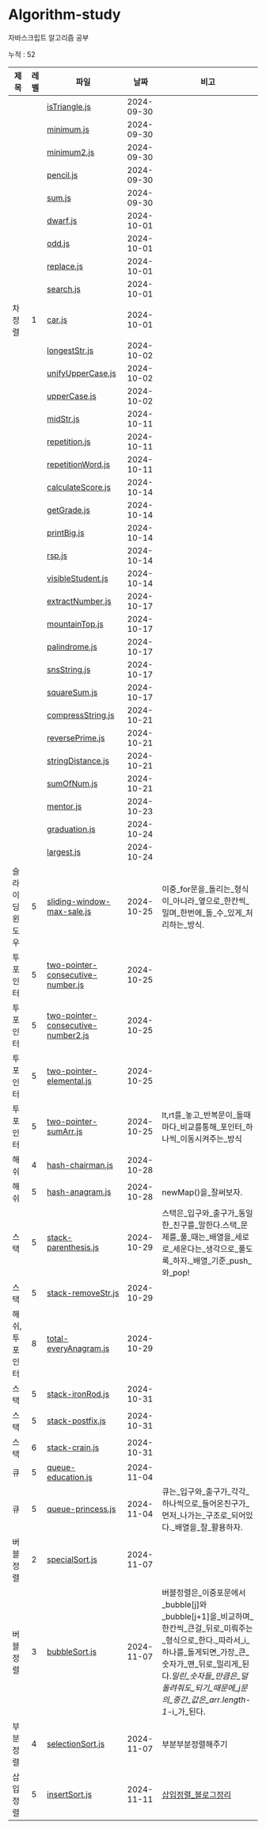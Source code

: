 
# Algorithm-study

자바스크립트 알고리즘 공부

누적 : 52

| 제목 | 레벨 | 파일 | 날짜 | 비고 |
| --- | --- | -- | -- | --- |
|  |  | [isTriangle.js](./section1/isTriangle.js) | 2024-09-30 |  |
|  |  | [minimum.js](./section1/minimum.js) | 2024-09-30 |  |
|  |  | [minimum2.js](./section1/minimum2.js) | 2024-09-30 |  |
|  |  | [pencil.js](./section1/pencil.js) | 2024-09-30 |  |
|  |  | [sum.js](./section1/sum.js) | 2024-09-30 |  |
|  |  | [dwarf.js](./section1/dwarf.js) | 2024-10-01 |  |
|  |  | [odd.js](./section1/odd.js) | 2024-10-01 |  |
|  |  | [replace.js](./section1/replace.js) | 2024-10-01 |  |
|  |  | [search.js](./section1/search.js) | 2024-10-01 |  |
| 차정렬 | 1 | [car.js](./section1/car.js) | 2024-10-01 |  |
|  |  | [longestStr.js](./section1/longestStr.js) | 2024-10-02 |  |
|  |  | [unifyUpperCase.js](./section1/unifyUpperCase.js) | 2024-10-02 |  |
|  |  | [upperCase.js](./section1/upperCase.js) | 2024-10-02 |  |
|  |  | [midStr.js](./section1/midStr.js) | 2024-10-11 |  |
|  |  | [repetition.js](./section1/repetition.js) | 2024-10-11 |  |
|  |  | [repetitionWord.js](./section1/repetitionWord.js) | 2024-10-11 |  |
|  |  | [calculateScore.js](./section2/calculateScore.js) | 2024-10-14 |  |
|  |  | [getGrade.js](./section2/getGrade.js) | 2024-10-14 |  |
|  |  | [printBig.js](./section2/printBig.js) | 2024-10-14 |  |
|  |  | [rsp.js](./section2/rsp.js) | 2024-10-14 |  |
|  |  | [visibleStudent.js](./section2/visibleStudent.js) | 2024-10-14 |  |
|  |  | [extractNumber.js](./section3/extractNumber.js) | 2024-10-17 |  |
|  |  | [mountainTop.js](./section2/mountainTop.js) | 2024-10-17 |  |
|  |  | [palindrome.js](./section3/palindrome.js) | 2024-10-17 |  |
|  |  | [snsString.js](./section3/snsString.js) | 2024-10-17 |  |
|  |  | [squareSum.js](./section2/squareSum.js) | 2024-10-17 |  |
|  |  | [compressString.js](./section3/compressString.js) | 2024-10-21 |  |
|  |  | [reversePrime.js](./section4/reversePrime.js) | 2024-10-21 |  |
|  |  | [stringDistance.js](./section3/stringDistance.js) | 2024-10-21 |  |
|  |  | [sumOfNum.js](./section4/sumOfNum.js) | 2024-10-21 |  |
|  |  | [mentor.js](./section4/mentor.js) | 2024-10-23 |  |
|  |  | [graduation.js](./section4/graduation.js) | 2024-10-24 |  |
|  |  | [largest.js](./section4/largest.js) | 2024-10-24 |  |
| 슬라이딩윈도우 | 5 | [sliding-window-max-sale.js](./section5/sliding-window-max-sale.js) | 2024-10-25 | 이중_for문을_돌리는_형식이_아니라_옆으로_한칸씩_밀며_한번에_돌_수_있게_처리하는_방식. |
| 투포인터 | 5 | [two-pointer-consecutive-number.js](./section5/two-pointer-consecutive-number.js) | 2024-10-25 |  |
| 투포인터 | 5 | [two-pointer-consecutive-number2.js](./section5/two-pointer-consecutive-number2.js) | 2024-10-25 |  |
| 투포인터 | 5 | [two-pointer-elemental.js](./section5/two-pointer-elemental.js) | 2024-10-25 |  |
| 투포인터 | 5 | [two-pointer-sumArr.js](./section5/two-pointer-sumArr.js) | 2024-10-25 | lt,rt를_놓고_반복문이_돌때마다_비교를통해_포인터_하나씩_이동시켜주는_방식 |
| 해쉬 | 4 | [hash-chairman.js](./section5/hash-chairman.js) | 2024-10-28 |  |
| 해쉬 | 5 | [hash-anagram.js](./section5/hash-anagram.js) | 2024-10-28 | newMap()을_잘써보자. |
| 스택 | 5 | [stack-parenthesis.js](./section6/stack-parenthesis.js) | 2024-10-29 | 스택은_입구와_출구가_동일한_친구를_말한다.스택_문제를_풀_때는_배열을_세로로_세운다는_생각으로_풀도록_하자._배열_기준_push_와_pop! |
| 스택 | 5 | [stack-removeStr.js](./section6/stack-removeStr.js) | 2024-10-29 |  |
| 해쉬,투포인터 | 8 | [total-everyAnagram.js](./section5/total-everyAnagram.js) | 2024-10-29 |  |
| 스택 | 5 | [stack-ironRod.js](./section6/stack-ironRod.js) | 2024-10-31 |  |
| 스택 | 5 | [stack-postfix.js](./section6/stack-postfix.js) | 2024-10-31 |  |
| 스택 | 6 | [stack-crain.js](./section6/stack-crain.js) | 2024-10-31 |  |
| 큐 | 5 | [queue-education.js](./section6/queue-education.js) | 2024-11-04 |  |
| 큐 | 5 | [queue-princess.js](./section6/queue-princess.js) | 2024-11-04 | 큐는_입구와_출구가_각각_하나씩으로_들어온친구가_먼저_나가는_구조로_되어있다._배열을_잘_활용하자. |
| 버블정렬 | 2 | [specialSort.js](./section7/specialSort.js) | 2024-11-07 |  |
| 버블정렬 | 3 | [bubbleSort.js](./section7/bubbleSort.js) | 2024-11-07 | 버블정렬은_이중포문에서_bubble[j]와_bubble[j+1]을_비교하며_한칸씩_큰걸_뒤로_미뤄주는_형식으로_한다._따라서_i_하나를_돌게되면_가장_큰_숫자가_맨_뒤로_밀리게_된다._밀린_숫자들_만큼은_덜돌려줘도_되기_때문에_j문의_중간_값은_arr.length_-_1_-i_가_된다. |
| 부분정렬 | 4 | [selectionSort.js](./section7/selectionSort.js) | 2024-11-07 | 부분부분정렬해주기 |
| 삽입정렬 | 5 | [insertSort.js](./section7/insertSort.js) | 2024-11-11 | [삽입정렬_블로그정리](https://inblog.ai/luke/%EC%95%8C%EA%B3%A0%EB%A6%AC%EC%A6%98-%EA%B0%9C%EB%85%90-%EC%A0%95%EB%A6%AC-33865#%EC%82%BD%EC%9E%85%EC%A0%95%EB%A0%AC-5) |
